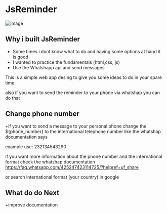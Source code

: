 # JsReminder
![image](https://github.com/eddoCod3/JsReminder/assets/130181966/34ad5a3e-7603-44ea-908f-7b1fda3e70a8)


## Why i built JsReminder
+ Some times i dont know what to do and having some options at hand it is good
+ I wanted to practice the fundamentals (html,css, js)
+ Use the Whatshapp api and send messages


This is a  simple web app  desing to give you 
some ideas to do in your spare time

also if you want to send the reminder to your phone via whatshap you can do that

##  Change phone number


+if you want to send a message to your personal phone change the  ${phone_number}
to the international telephone number like the whatshap documentation says

example
use: 232134543290

if you want more information about the phone number and the international format check the 
whatshap documentation
https://faq.whatsapp.com/425247423114725/?helpref=uf_share

or search international format (your country) in google

## What do do Next

+improve documentation




